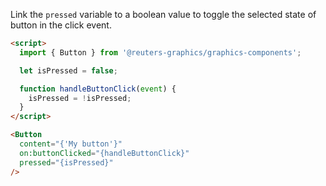 Link the `pressed` variable to a boolean value to toggle the selected state of button in the click event.

```html
<script>
  import { Button } from '@reuters-graphics/graphics-components';

  let isPressed = false;

  function handleButtonClick(event) {
    isPressed = !isPressed;
  }
</script>

<Button
  content="{'My button'}"
  on:buttonClicked="{handleButtonClick}"
  pressed="{isPressed}"
/>
```
